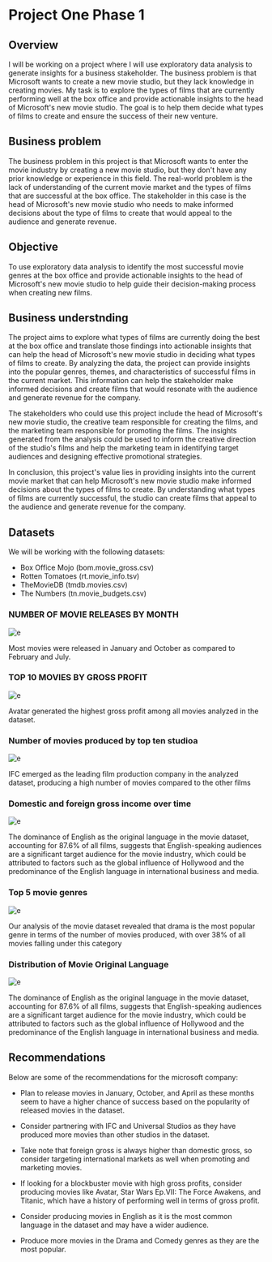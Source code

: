 # Project One Phase 1


## Overview

I will be working on a project where I will use exploratory data analysis to generate insights for a business stakeholder. The business problem is that Microsoft wants to create a new movie studio, but they lack knowledge in creating movies. My task is to explore the types of films that are currently performing well at the box office and provide actionable insights to the head of Microsoft's new movie studio. The goal is to help them decide what types of films to create and ensure the success of their new venture.

## Business problem 
The business problem in this project is that Microsoft wants to enter the movie industry by creating a new movie studio, but they don't have any prior knowledge or experience in this field. The real-world problem is the lack of understanding of the current movie market and the types of films that are successful at the box office. The stakeholder in this case is the head of Microsoft's new movie studio who needs to make informed decisions about the type of films to create that would appeal to the audience and generate revenue.

## Objective
To use exploratory data analysis to identify the most successful movie genres at the box office and provide actionable insights to the head of Microsoft's new movie studio to help guide their decision-making process when creating new films.

## Business understnding
The project aims to explore what types of films are currently doing the best at the box office and translate those findings into actionable insights that can help the head of Microsoft's new movie studio in deciding what types of films to create. By analyzing the data, the project can provide insights into the popular genres, themes, and characteristics of successful films in the current market. This information can help the stakeholder make informed decisions and create films that would resonate with the audience and generate revenue for the company.

The stakeholders who could use this project include the head of Microsoft's new movie studio, the creative team responsible for creating the films, and the marketing team responsible for promoting the films. The insights generated from the analysis could be used to inform the creative direction of the studio's films and help the marketing team in identifying target audiences and designing effective promotional strategies.

In conclusion, this project's value lies in providing insights into the current movie market that can help Microsoft's new movie studio make informed decisions about the types of films to create. By understanding what types of films are currently successful, the studio can create films that appeal to the audience and generate revenue for the company.
## Datasets
We will be working with the following datasets:

* Box Office Mojo (bom.movie_gross.csv)
* Rotten Tomatoes (rt.movie_info.tsv)
* TheMovieDB (tmdb.movies.csv)
* The Numbers (tn.movie_budgets.csv)

### NUMBER OF MOVIE RELEASES BY MONTH
![e](1.PNG)

Most movies were released in January and October as compared to February and July.

### TOP 10 MOVIES BY GROSS PROFIT
![e](2.PNG)

Avatar generated the highest gross profit among all movies analyzed in the dataset.

### Number of movies produced by top ten studioa
![e](3.PNG)

IFC emerged as the leading film production company in the analyzed dataset, producing a high number of movies compared to the other films

### Domestic and foreign gross income over time
![e](4.PNG)

The dominance of English as the original language in the movie dataset, accounting for 87.6% of all films, suggests that English-speaking audiences are a significant target audience for the movie industry, which could be attributed to factors such as the global influence of Hollywood and the predominance of the English language in international business and media.

### Top 5 movie genres
![e](5.PNG)

Our analysis of the movie dataset revealed that drama is the most popular genre in terms of the number of movies produced, with over 38% of all movies falling under this category

### Distribution of Movie Original Language
![e](6.PNG)

The dominance of English as the original language in the movie dataset, accounting for 87.6% of all films, suggests that English-speaking audiences are a significant target audience for the movie industry, which could be attributed to factors such as the global influence of Hollywood and the predominance of the English language in international business and media.


## Recommendations
Below are some of the recommendations for the microsoft company:

* Plan to release movies in January, October, and April as these months seem to have a higher chance of success based on the popularity of released movies in the dataset.

* Consider partnering with IFC and Universal Studios as they have produced more movies than other studios in the dataset.

* Take note that foreign gross is always higher than domestic gross, so consider targeting international markets as well when promoting and marketing movies.

* If looking for a blockbuster movie with high gross profits, consider producing movies like Avatar, Star Wars Ep.VII: The Force Awakens, and Titanic, which have a history of performing well in terms of gross profit.

* Consider producing movies in English as it is the most common language in the dataset and may have a wider audience.

* Produce more movies in the Drama and Comedy genres as they are the most popular.